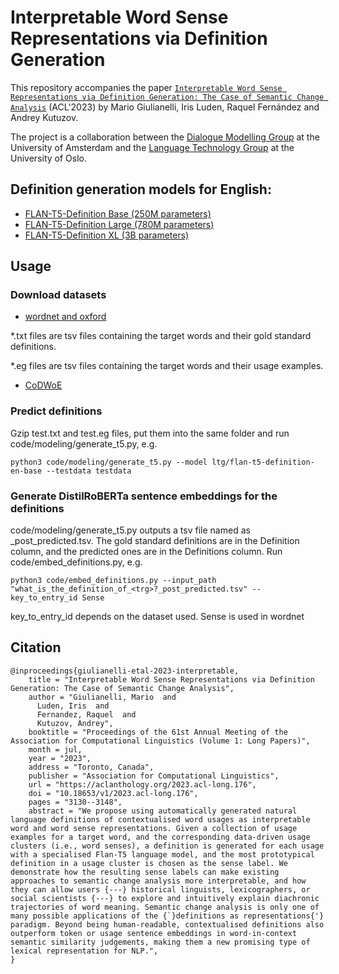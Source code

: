 # Interpretable Word Sense Representations via Definition Generation

This repository accompanies the paper [`Interpretable Word Sense Representations via Definition Generation: The Case of Semantic Change Analysis`](https://aclanthology.org/2023.acl-long.176/) (ACL'2023) by Mario Giulianelli, Iris Luden, Raquel Fernández and Andrey Kutuzov.

The project is a collaboration between the [Dialogue Modelling Group](https://dmg-illc.github.io/dmg/) at the University of Amsterdam 
and the [Language Technology Group](https://www.mn.uio.no/ifi/english/research/groups/ltg/) at the University of Oslo.

## Definition generation models for English:
- [FLAN-T5-Definition Base (250M parameters)](https://huggingface.co/ltg/flan-t5-definition-en-base)
- [FLAN-T5-Definition Large (780M parameters)](https://huggingface.co/ltg/flan-t5-definition-en-large)
- [FLAN-T5-Definition XL (3B parameters)](https://huggingface.co/ltg/flan-t5-definition-en-xl)

## Usage

### Download datasets

- [wordnet and oxford](https://github.com/shonosuke/ishiwatari-naacl2019#download-dataset)

*.txt files are tsv files containing the target words and their gold standard definitions.

*.eg files are tsv files containing the target words and their usage examples.

- [CoDWoE](https://github.com/TimotheeMickus/codwoe#using-the-datasets)

### Predict definitions

Gzip test.txt and test.eg files, put them into the same <testdata> folder and run code/modeling/generate_t5.py, e.g.

```commandline
python3 code/modeling/generate_t5.py --model ltg/flan-t5-definition-en-base --testdata testdata
```

### Generate DistilRoBERTa sentence embeddings for the definitions

code/modeling/generate_t5.py outputs a tsv file named as <prompt>_post_predicted.tsv. The gold standard definitions are in the Definition column, 
and the predicted ones are in the Definitions column. Run code/embed_definitions.py, e.g.

```commandline
python3 code/embed_definitions.py --input_path "what_is_the_definition_of_<trg>?_post_predicted.tsv" --key_to_entry_id Sense
```

key_to_entry_id depends on the dataset used. Sense is used in wordnet


## Citation
```
@inproceedings{giulianelli-etal-2023-interpretable,
    title = "Interpretable Word Sense Representations via Definition Generation: The Case of Semantic Change Analysis",
    author = "Giulianelli, Mario  and
      Luden, Iris  and
      Fernandez, Raquel  and
      Kutuzov, Andrey",
    booktitle = "Proceedings of the 61st Annual Meeting of the Association for Computational Linguistics (Volume 1: Long Papers)",
    month = jul,
    year = "2023",
    address = "Toronto, Canada",
    publisher = "Association for Computational Linguistics",
    url = "https://aclanthology.org/2023.acl-long.176",
    doi = "10.18653/v1/2023.acl-long.176",
    pages = "3130--3148",
    abstract = "We propose using automatically generated natural language definitions of contextualised word usages as interpretable word and word sense representations. Given a collection of usage examples for a target word, and the corresponding data-driven usage clusters (i.e., word senses), a definition is generated for each usage with a specialised Flan-T5 language model, and the most prototypical definition in a usage cluster is chosen as the sense label. We demonstrate how the resulting sense labels can make existing approaches to semantic change analysis more interpretable, and how they can allow users {---} historical linguists, lexicographers, or social scientists {---} to explore and intuitively explain diachronic trajectories of word meaning. Semantic change analysis is only one of many possible applications of the {`}definitions as representations{'} paradigm. Beyond being human-readable, contextualised definitions also outperform token or usage sentence embeddings in word-in-context semantic similarity judgements, making them a new promising type of lexical representation for NLP.",
}
```
